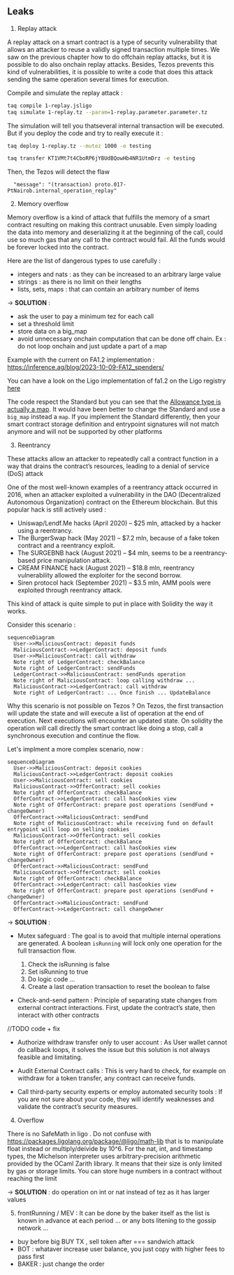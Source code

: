 ## Leaks

1. Replay attack

A replay attack on a smart contract is a type of security vulnerability that allows an attacker to reuse a validly signed transaction multiple times. We saw on the previous chapter how to do offchain replay attacks, but it is possible to do also onchain replay attacks.
Besides, Tezos prevents this kind of vulnerabilities, it is possible to write a code that does this attack sending the same operation several times for execution.

Compile and simulate the replay attack :

```bash
taq compile 1-replay.jsligo
taq simulate 1-replay.tz --param=1-replay.parameter.parameter.tz
```

The simulation will tell you thatseveral internal transaction will be executed.
But if you deploy the code and try to really execute it :

```bash
taq deploy 1-replay.tz --mutez 1000 -e testing

taq transfer KT1VMt7t4CboRP6jYBUdBQowHb4NR1UtmDrz -e testing
```

Then, the Tezos will detect the flaw

```logs
  "message": "(transaction) proto.017-PtNairob.internal_operation_replay"
```

2. Memory overflow

Memory overflow is a kind of attack that fulfills the memory of a smart contract resulting on making this contract unusable. Even simply loading the data into memory and deserializing it at the beginning of the call, could use so much gas that any call to the contract would fail. All the funds would be forever locked into the contract.

Here are the list of dangerous types to use carefully :

- integers and nats : as they can be increased to an arbitrary large value
- strings : as there is no limit on their lengths
- lists, sets, maps : that can contain an arbitrary number of items

&rarr; **SOLUTION** :

- ask the user to pay a minimum tez for each call
- set a threshold limit
- store data on a big_map
- avoid unnecessary onchain computation that can be done off chain. Ex : do not loop onchain and just update a part of a map

Example with the current on FA1.2 implementation : https://inference.ag/blog/2023-10-09-FA12_spenders/

You can have a look on the Ligo implementation of fa1.2 on the Ligo registry [here](https://packages.ligolang.org/package/ligo-fa1.2)

The code respect the Standard but you can see that the [Allowance type is actually a map](https://github.com/frankhillard/ligoFA12/blob/main/lib/asset/allowance.mligo#L3C8-L3C8). It would have been better to change the Standard and use a `big_map` instead a `map`. If you implement the Standard differently, then your smart contract storage definition and entrypoint signatures will not match anymore and will not be supported by other platforms

3. Reentrancy

These attacks allow an attacker to repeatedly call a contract function in a way that drains the contract’s resources, leading to a denial of service (DoS) attack

One of the most well-known examples of a reentrancy attack occurred in 2016, when an attacker exploited a vulnerability in the DAO (Decentralized Autonomous Organization) contract on the Ethereum blockchain. But this popular hack is still actively used :

- Uniswap/Lendf.Me hacks (April 2020) – $25 mln, attacked by a hacker using a reentrancy.
- The BurgerSwap hack (May 2021) – $7.2 mln, because of a fake token contract and a reentrancy exploit.
- The SURGEBNB hack (August 2021) – $4 mln, seems to be a reentrancy-based price manipulation attack.
- CREAM FINANCE hack (August 2021) – $18.8 mln, reentrancy vulnerability allowed the exploiter for the second borrow.
- Siren protocol hack (September 2021) – $3.5 mln, AMM pools were exploited through reentrancy attack.

This kind of attack is quite simple to put in place with Solidity the way it works.

Consider this scenario :

```mermaid
sequenceDiagram
  User->>MaliciousContract: deposit funds
  MaliciousContract->>LedgerContract: deposit funds
  User->>MaliciousContract: call withdraw
  Note right of LedgerContract: checkBalance
  Note right of LedgerContract: sendFunds
  LedgerContract->>MaliciousContract: sendFunds operation
  Note right of MaliciousContract: loop calling withdraw ...
  MaliciousContract->>LedgerContract: call withdraw
  Note right of LedgerContract: ... Once finish ... UpdateBalance
```

Why this scenario is not possible on Tezos ?
On Tezos, the first transaction will update the state and will execute a list of operation at the end of execution. Next executions will encounter an updated state. On solidity the operation will call directly the smart contract like doing a stop, call a synchronous execution and continue the flow.

Let's implment a more complex scenario, now :

```mermaid
sequenceDiagram
  User->>MaliciousContract: deposit cookies
  MaliciousContract->>LedgerContract: deposit cookies
  User->>MaliciousContract: sell cookies
  MaliciousContract->>OfferContract: sell cookies
  Note right of OfferContract: checkBalance
  OfferContract->>LedgerContract: call hasCookies view
  Note right of OfferContract: prepare post operations (sendFund + changeOwner)
  OfferContract->>MaliciousContract: sendFund
  Note right of MaliciousContract: while receiving fund on default entrypoint will loop on selling cookies
  MaliciousContract->>OfferContract: sell cookies
  Note right of OfferContract: checkBalance
  OfferContract->>LedgerContract: call hasCookies view
  Note right of OfferContract: prepare post operations (sendFund + changeOwner)
  OfferContract->>MaliciousContract: sendFund
  MaliciousContract->>OfferContract: sell cookies
  Note right of OfferContract: checkBalance
  OfferContract->>LedgerContract: call hasCookies view
  Note right of OfferContract: prepare post operations (sendFund + changeOwner)
  OfferContract->>MaliciousContract: sendFund
  OfferContract->>LedgerContract: call changeOwner
```

&rarr; **SOLUTION** :

- Mutex safeguard : The goal is to avoid that multiple internal operations are generated. A boolean `isRunning` will lock only one operation for the full transaction flow.

  1. Check the isRunning is false
  2. Set isRunning to true
  3. Do logic code ...
  4. Create a last operation transaction to reset the boolean to false

- Check-and-send pattern : Principle of separating state changes from external contract interactions. First, update the contract’s state, then interact with other contracts

//TODO code + fix

- Authorize withdraw transfer only to user account : As User wallet cannot do callback loops, it solves the issue but this solution is not always feasible and limitating.

- Audit External Contract calls : This is very hard to check, for example on withdraw for a token transfer, any contract can receive funds.

- Call third-party security experts or employ automated security tools : If you are not sure about your code, they will identify weaknesses and validate the contract’s security measures.

4. Overflow

There is no SafeMath in ligo . Do not confuse with https://packages.ligolang.org/package/@ligo/math-lib that is to manipulate float instead or multiply/deivide by 10^6. For the nat, int, and timestamp types, the Michelson interpreter uses arbitrary-precision arithmetic provided by the OCaml Zarith library. It means that their size is only limited by gas or storage limits. You can store huge numbers in a contract without reaching the limit

&rarr; **SOLUTION** : do operation on int or nat instead of tez as it has larger values

5. frontRunning / MEV : It can be done by the baker itself as the list is known in advance at each period ... or any bots litening to the gossip network ...

- buy before big BUY TX , sell token after === sandwich attack
- BOT : whataver increase user balance, you just copy with higher fees to pass first
- BAKER : just change the order
